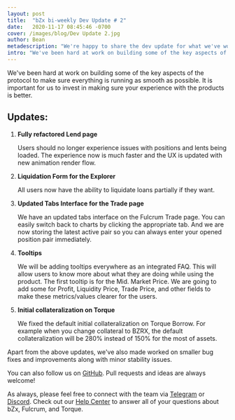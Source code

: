 ```yaml
---
layout: post
title:  "bZx bi-weekly Dev Update # 2"
date:   2020-11-17 08:45:46 -0700
cover: /images/blog/Dev Update 2.jpg
author: Bean
metadescription: "We're happy to share the dev update for what we've worked in the past two weeks."
intro: "We've been hard at work on building some of the key aspects of the protocol to make sure everything is running as smooth as possible."
---
```


We've been hard at work on building some of the key aspects of the protocol to make sure everything is running as smooth as possible. It is important for us to invest in making sure your experience with the products is better.


## Updates:
1. **Fully refactored Lend page**

    Users should no longer experience issues with positions and lents being loaded. The experience now is much faster and the UX is updated with new animation render flow.

2. **Liquidation Form for the Explorer**

    All users now have the ability to liquidate loans partially if they want.

3. **Updated Tabs Interface for the Trade page**

    We have an updated tabs interface on the Fulcrum Trade page. You can easily switch back to charts by clicking the appropriate tab. And we are now storing the latest active pair so you can always enter your opened position pair immediately.

4. **Tooltips**

    We will be adding tooltips everywhere as an integrated FAQ. This will allow users to know more about what they are doing while using the product. The first tooltip is for the Mid. Market Price. We are going to add some for Profit, Liquidity Price, Trade Price, and other fields to make these metrics/values clearer for the users.

5. **Initial collateralization on Torque**

    We fixed the default initial collateralization on Torque Borrow. For example when you change collateral to BZRX, the default collateralization will be 280% instead of 150% for the most of assets.


Apart from the above updates, we've also made worked on smaller bug fixes and improvements along with minor stability issues.

You can also follow us on [GitHub](http://github.com/bZxNetwork). Pull requests and ideas are always welcome!

As always, please feel free to connect with the team via [Telegram](https://t.me/b0xNet) or [Discord](https://discord.com/invite/DKEq6FV). Check out our [Help Center](https://help.bzx.network/en/) to answer all of your questions about bZx, Fulcrum, and Torque.
